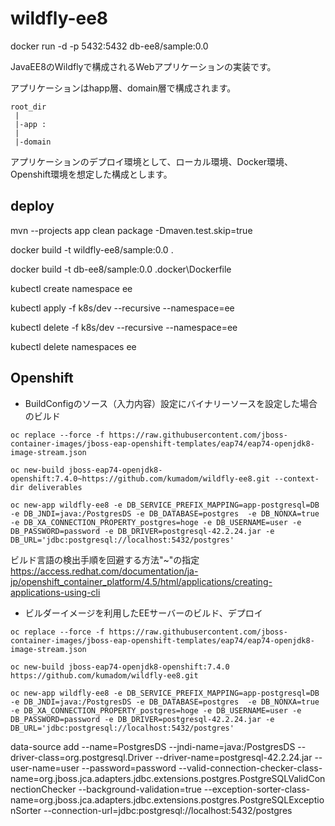 # wildfly-ee8

docker run -d -p 5432:5432 db-ee8/sample:0.0

JavaEE8のWildflyで構成されるWebアプリケーションの実装です。

アプリケーションはhapp層、domain層で構成されます。

```
root_dir
 |
 |-app :
 |
 |-domain
```

アプリケーションのデプロイ環境として、ローカル環境、Docker環境、Openshift環境を想定した構成とします。



## deploy

mvn --projects app clean package -Dmaven.test.skip=true

docker build -t wildfly-ee8/sample:0.0 .

docker build -t db-ee8/sample:0.0 .docker\Dockerfile

kubectl create namespace ee

kubectl apply -f k8s/dev --recursive --namespace=ee

kubectl delete -f k8s/dev --recursive --namespace=ee

kubectl delete namespaces ee

## Openshift

- BuildConfigのソース（入力内容）設定にバイナリーソースを設定した場合のビルド

`oc replace --force -f https://raw.githubusercontent.com/jboss-container-images/jboss-eap-openshift-templates/eap74/eap74-openjdk8-image-stream.json`

`oc new-build jboss-eap74-openjdk8-openshift:7.4.0~https://github.com/kumadom/wildfly-ee8.git --context-dir deliverables`

`oc new-app wildfly-ee8 -e DB_SERVICE_PREFIX_MAPPING=app-postgresql=DB -e DB_JNDI=java:/PostgresDS -e DB_DATABASE=postgres  -e DB_NONXA=true -e DB_XA_CONNECTION_PROPERTY_postgres=hoge -e DB_USERNAME=user -e DB_PASSWORD=password -e DB_DRIVER=postgresql-42.2.24.jar -e DB_URL='jdbc:postgresql://localhost:5432/postgres'`

ビルド言語の検出手順を回避する方法"~"の指定
https://access.redhat.com/documentation/ja-jp/openshift_container_platform/4.5/html/applications/creating-applications-using-cli


- ビルダーイメージを利用したEEサーバーのビルド、デプロイ

`oc replace --force -f https://raw.githubusercontent.com/jboss-container-images/jboss-eap-openshift-templates/eap74/eap74-openjdk8-image-stream.json`

`oc new-build jboss-eap74-openjdk8-openshift:7.4.0 https://github.com/kumadom/wildfly-ee8.git`

`oc new-app wildfly-ee8 -e DB_SERVICE_PREFIX_MAPPING=app-postgresql=DB -e DB_JNDI=java:/PostgresDS -e DB_DATABASE=postgres  -e DB_NONXA=true -e DB_XA_CONNECTION_PROPERTY_postgres=hoge -e DB_USERNAME=user -e DB_PASSWORD=password -e DB_DRIVER=postgresql-42.2.24.jar -e DB_URL='jdbc:postgresql://localhost:5432/postgres'`

data-source add --name=PostgresDS --jndi-name=java:/PostgresDS --driver-class=org.postgresql.Driver --driver-name=postgresql-42.2.24.jar --user-name=user --password=password --valid-connection-checker-class-name=org.jboss.jca.adapters.jdbc.extensions.postgres.PostgreSQLValidConnectionChecker --background-validation=true --exception-sorter-class-name=org.jboss.jca.adapters.jdbc.extensions.postgres.PostgreSQLExceptionSorter --connection-url=jdbc:postgresql://localhost:5432/postgres
